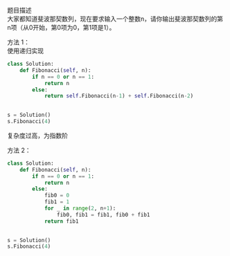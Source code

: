 
题目描述  
大家都知道斐波那契数列，现在要求输入一个整数n，请你输出斐波那契数列的第n项（从0开始，第0项为0，第1项是1）。  


方法 1：  
使用递归实现  
```python
class Solution:
    def Fibonacci(self, n):
        if n == 0 or n == 1:
            return n  
        else:
            return self.Fibonacci(n-1) + self.Fibonacci(n-2)  
            

s = Solution()
s.Fibonacci(4)
```
复杂度过高，为指数阶  

方法 2：
```python
class Solution:
    def Fibonacci(self, n):
        if n == 0 or n == 1:
            return n 
        else:
            fib0 = 0 
            fib1 = 1 
            for _ in range(2, n+1):
                fib0, fib1 = fib1, fib0 + fib1 
            return fib1  
            

s = Solution()
s.Fibonacci(4)            
```

